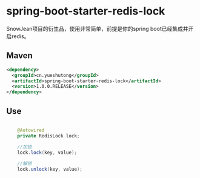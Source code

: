 # spring-boot-starter-redis-lock

SnowJean项目的衍生品，使用非常简单，前提是你的spring boot已经集成并开启redis。

## Maven

``` xml
<dependency>
  <groupId>cn.yueshutong</groupId>
  <artifactId>spring-boot-starter-redis-lock</artifactId>
  <version>1.0.0.RELEASE</version>
</dependency>
```

## Use

``` java

    @Autowired
    private RedisLock lock;

    //加锁
    lock.lock(key, value);
    
    //解锁
    lock.unlock(key, value);

```
